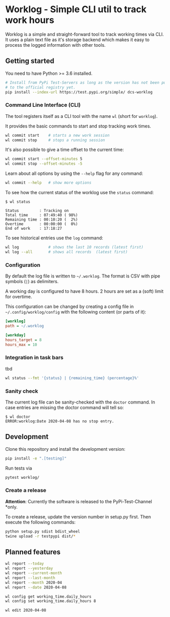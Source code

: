 # Worklog - Simple CLI util to track work hours

Worklog is a simple and straight-forward tool to track working times via CLI.
It uses a plain text file as it's storage backend which makes it easy to
process the logged information with other tools.

## Getting started

You need to have Python >= 3.6 installed.

```bash
# Install from PyPi Test-Servers as long as the version has not been published
# to the official registry yet.
pip install --index-url https://test.pypi.org/simple/ dcs-worklog
```

### Command Line Interface (CLI)

The tool registers itself as a CLI tool with the name `wl` (short for
`worklog`).

It provides the basic commands to start and stop tracking work times.

```bash
wl commit start    # starts a new work session
wl commit stop     # stops a running session
```

It's also possible to give a time offset to the current time:

```bash
wl commit start --offset-minutes 5
wl commit stop --offset-minutes -5
```

Learn about all options by using the `--help` flag for any command:

```bash
wl commit --help   # show more options
```

To see how the current status of the worklog use the `status` command:

```
$ wl status

Status         : Tracking on
Total time     : 07:49:40 ( 98%)
Remaining time : 00:10:20 (  2%)
Overtime       : 00:00:00 (  0%)
End of work    : 17:18:27
```

To see historical entries use the `log` command:

```bash
wl log             # shows the last 10 records (latest first)
wl log --all       # shows all records  (latest first)
```

### Configuration

By default the log file is written to `~/.worklog`.
The format is CSV with pipe symbols (`|`) as delimiters.

A working day is configured to have 8 hours.
2 hours are set as a (soft) limit for overtime.

This configuration can be changed by creating a config file in `~/.config/worklog/config` with the following content (or parts of it):

```ini
[worklog]
path = ~/.worklog

[workday]
hours_target = 8
hours_max = 10
```

### Integration in task bars

tbd

```bash
wl status --fmt '{status} | {remaining_time} (percentage}%'
```

### Sanity check

The current log file can be sanity-checked with the `doctor` command.
In case entries are missing the doctor command will tell so:

```
$ wl doctor
ERROR:worklog:Date 2020-04-08 has no stop entry.
```

## Development

Clone this repository and install the development version:

```bash
pip install -e ".[testing]"
```

Run tests via

```bash
pytest worklog/
```

### Create a release

**Attention**: Currently the software is released to the PyPi-Test-Channel
*only.

To create a release, update the version number in setup.py first.
Then execute the following commands:

```bash
python setup.py sdist bdist_wheel
twine upload -r testpypi dist/*
```

## Planned features

```bash
wl report --today
wl report --yesterday
wl report --current-month
wl report --last-month
wl report --month 2020-04
wl report --date 2020-04-08

wl config get working_time.daily_hours
wl config set working_time.daily_hours 8

wl edit 2020-04-08
```